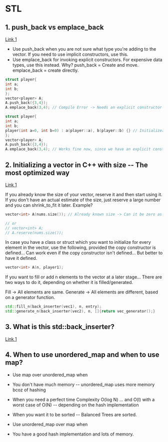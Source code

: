 # STL

## 1. push_back vs emplace_back

[Link 1](https://abseil.io/tips/112)
- Use push_back when you are not sure what type you're adding to the vector. If you need to use implicit constructors, use this.
- Use emplace_back for invoking explicit constructors. For expensive data types, use this instead. Why? push_back = Create and move. emplace_back = create directly. 

```C++
struct player{
int a; 
int b;
};
vector<player> A;
A.push_back({3,4});
A.emplace_back(3,4); // Compile Error -> Needs an explicit constructor to work on. 
 ``` 
 ```C++
struct player{
int a; 
int b;
player(int a=0, int b=0) : a(player::a), b(player::b) {} // Initializer List
};
vector<player> A;
A.push_back({3,4});
A.emplace_back(3,4); // Works fine now, since we have an explicit constructor
 ``` 
 
 


## 2. Initializing a vector in C++ with size -- The most optimized way

[Link 1](https://stackoverflow.com/questions/25108854/initializing-the-size-of-a-c-vector/25108894)

If you already know the size of your vector, reserve it and then start using it. If you don't have an actual estimate of the size, just reserve a large number and you can shrink_to_fit it later. Example?

```C++
vector<int> A(nums.size()); // Already known size -> Can it be zero as well? Yes. So, nums can have a size of 0 as well. Won't cause an error.

// or
// vector<int> A;
// A.reserve(nums.size());
```

In case you have a class or struct which you want to initialize for every element in the vector, use the following, provided the copy constructor is defined... Can work even if the copy constructor isn't defined... But better to have it defined. 
```C++ 
vector<int> A(n, player1);
```

If you want to fill or add n elements to the vector at a later stage... There are two ways to do it, depending on whether it is filled/generated.

Fill -> All elements are same.
Generate -> All elements are different, based on a generator function. 

```C++
std::fill_n(back_inserter(vec1), n, entry);
std::generate_n(back_inserter(vec2), n, []{return vec_generator();}
```


## 3. What is this std::back_inserter?

[Link 1](https://www.geeksforgeeks.org/stdback_inserter-in-cpp/)




## 4. When to use unordered_map and when to use map?

- Use map over unordered_map when
 - You don't have much memory -- unordered_map uses more memory bcoz of hashing
 - When you need a perfect time Complexity O(log N) ... and O(l) with a worst case of O(N) -- depending on the hash implementation
 - When you want it to be sorted -- Balanced Trees are sorted.

- Use unordered_map over map when
 - You have a good hash implementation and lots of memory.
 
 



